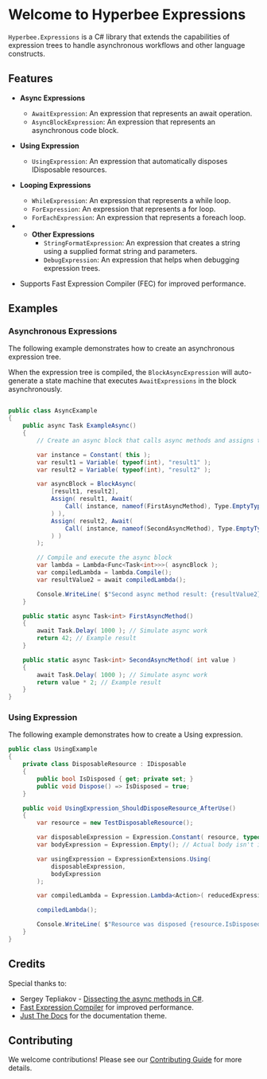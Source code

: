 ﻿# Welcome to Hyperbee Expressions

`Hyperbee.Expressions` is a C# library that extends the capabilities of expression trees to handle asynchronous 
workflows and other language constructs.

## Features

* **Async Expressions**
    * `AwaitExpression`: An expression that represents an await operation.
    * `AsyncBlockExpression`: An expression that represents an asynchronous code block.

* **Using Expression**
    * `UsingExpression`: An expression that automatically disposes IDisposable resources.

* **Looping Expressions**
    * `WhileExpression`: An expression that represents a while loop.
    * `ForExpression`: An expression that represents a for loop.
    * `ForEachExpression`: An expression that represents a foreach loop.

* * **Other Expressions**
    * `StringFormatExpression`: An expression that creates a string using a supplied format string and parameters.
    * `DebugExpression`: An expression that helps when debugging expression trees.

* Supports Fast Expression Compiler (FEC) for improved performance.

## Examples

### Asynchronous Expressions

The following example demonstrates how to create an asynchronous expression tree.

When the expression tree is compiled, the `BlockAsyncExpression` will auto-generate a state machine that executes 
`AwaitExpressions` in the block asynchronously.

```csharp

public class AsyncExample
{
    public async Task ExampleAsync()
    {
        // Create an async block that calls async methods and assigns their results

        var instance = Constant( this );
        var result1 = Variable( typeof(int), "result1" );
        var result2 = Variable( typeof(int), "result2" );

        var asyncBlock = BlockAsync(
            [result1, result2],
            Assign( result1, Await(
                Call( instance, nameof(FirstAsyncMethod), Type.EmptyTypes )
            ) ),
            Assign( result2, Await(
                Call( instance, nameof(SecondAsyncMethod), Type.EmptyTypes, result1 )
            ) )
        );

        // Compile and execute the async block
        var lambda = Lambda<Func<Task<int>>>( asyncBlock );
        var compiledLambda = lambda.Compile();
        var resultValue2 = await compiledLambda();

        Console.WriteLine( $"Second async method result: {resultValue2}" );
    }

    public static async Task<int> FirstAsyncMethod()
    {
        await Task.Delay( 1000 ); // Simulate async work
        return 42; // Example result
    }

    public static async Task<int> SecondAsyncMethod( int value )
    {
        await Task.Delay( 1000 ); // Simulate async work
        return value * 2; // Example result
    }
}
```

### Using Expression

The following example demonstrates how to create a Using expression.

```csharp
public class UsingExample
{
    private class DisposableResource : IDisposable
    {
        public bool IsDisposed { get; private set; }
        public void Dispose() => IsDisposed = true;
    }

    public void UsingExpression_ShouldDisposeResource_AfterUse()
    {
        var resource = new TestDisposableResource();

        var disposableExpression = Expression.Constant( resource, typeof( TestDisposableResource ) );
        var bodyExpression = Expression.Empty(); // Actual body isn't important

        var usingExpression = ExpressionExtensions.Using( 
            disposableExpression, 
            bodyExpression 
        );

        var compiledLambda = Expression.Lambda<Action>( reducedExpression ).Compile();

        compiledLambda();

        Console.WriteLine( $"Resource was disposed {resource.IsDisposed}." );
    }
}
```

## Credits

Special thanks to:

- Sergey Tepliakov - [Dissecting the async methods in C#](https://devblogs.microsoft.com/premier-developer/dissecting-the-async-methods-in-c/).
- [Fast Expression Compiler](https://github.com/dadhi/FastExpressionCompiler) for improved performance.
- [Just The Docs](https://github.com/just-the-docs/just-the-docs) for the documentation theme.

## Contributing

We welcome contributions! Please see our [Contributing Guide](https://github.com/Stillpoint-Software/.github/blob/main/.github/CONTRIBUTING.md) 
for more details.

